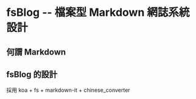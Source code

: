 # fsBlog -- 檔案型 Markdown 網誌系統設計

## 何謂 Markdown

## fsBlog 的設計

採用 koa + fs + markdown-it + chinese_converter 

